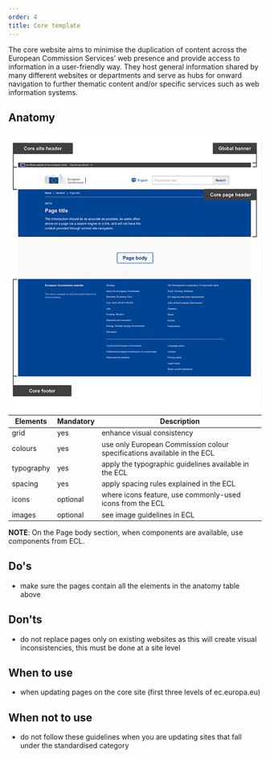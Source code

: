 ```yaml
---
order: 4
title: Core template
---
```

The core website aims to minimise the duplication of content across the European Commission Services’ web presence and provide access to information in a
user-friendly way. They host general information shared by many different websites or departments and serve as hubs for onward navigation to further thematic content and/or specific services such as web information systems.

## Anatomy

![](/cms-images/core-template.png)

| Elements                                                           | Mandatory | Description                                                             |
| ------------------------------------------------------------------ | --------- | ----------------------------------------------------------------------- |
| <Link to="/ec/utilities/grid/" standalone>grid</Link>              | yes       | enhance visual consistency                                              |
| <Link to="/ec/guidelines/colours/" standalone>colours</Link>       | yes       | use only European Commission colour specifications available in the ECL |
| <Link to="/ec/guidelines/typography/" standalone>typography</Link> | yes       | apply the typographic guidelines available in the ECL                   |
| <Link to="/ec/guidelines/spacing/" standalone>spacing</Link>       | yes       | apply spacing rules explained in the ECL                                |
| <Link to="/ec/guidelines/iconography/" standalone>icons</Link>     | optional  | where icons feature, use commonly-used icons from the ECL               |
| <Link to="/ec/guidelines/images/" standalone>images</Link>         | optional  | see image guidelines in ECL                                             |

**NOTE**: On the Page body section, when components are available, use components from ECL.

## Do's

- make sure the pages contain all the elements in the anatomy table above

## Don'ts

- do not replace pages only on existing websites as this will create visual inconsistencies, this must be done at a site level

## When to use

- when updating pages on the core site (first three levels of ec.europa.eu)

## When not to use

- do not follow these guidelines when you are updating sites that fall under the standardised category

